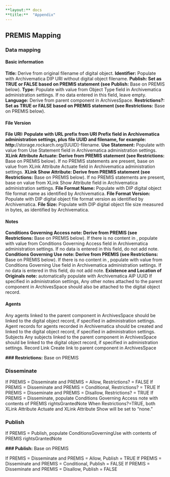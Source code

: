 ```yaml
---
**layout:** docs
**title:**  "Appendix"
---
```


## PREMIS Mapping

### Data mapping

#### Basic information

**Title:** Derive from original filename of digital object.
**Identifier:** Populate with Archivematica DIP URI without digital object filename.
**Publish: Set as TRUE or FALSE based on PREMIS statement (see Publish:** Base on PREMIS below).
**Type:** Populate with value from Object Type field in Archivematica administration settings. If no data entered in this field, leave empty.
**Language:** Derive from parent component in ArchivesSpace.
**Restrictions?: Set as TRUE or FALSE based on PREMIS statement (see Restrictions:** Base on PREMIS below).

#### File Version

**File URI: Populate with URL prefix from URI Prefix field in  Archivematica administration settings, plus file UUID and filename, for example: http:**//storage.rockarch.org/[UUID]-filename.
**Use Statement:** Populate with value from Use Statement field in Archivematica administration settings.
**XLink Attribute Actuate: Derive from PREMIS statement (see Restrictions:** Base on PREMIS below). If no PREMIS statements are present, base on value from XLink Attribute Actuate field in Archivematica administration settings.
**XLink Show Attribute: Derive from PREMIS statement (see Restrictions:** Base on PREMIS below). If no PREMIS statements are present, base on value from XLink Show Attribute field in Archivematica administration settings.
**File Format Name:** Populate with DIP digital object file format name as identified by Archivematica.
**File Format Version:** Populate with DIP digital object file format version as identified by Archivematica.
**File Size:** Populate with DIP digital object file size measured in bytes, as identified by Archivematica.

#### Notes

**Conditions Governing Access note: Derive from PREMIS <rightsGrantedNote> (see Restrictions:** Base on PREMIS below). If there is no content in <rightsGrantedNote>, populate with value from Conditions Governing Access field in Archivematica administration settings. If no data is entered in this field, do not add note.
**Conditions Governing Use note: Derive from PREMIS <rightsGrantedNote> (see Restrictions:** Base on PREMIS below). If there is no content in <rightsGrantedNote>, populate with value from Conditions Governing Use field in Archivematica administration settings. If no data is entered in this field, do not add note.
**Existence and Location of Originals note:** automatically populate with Archivematica AIP UUID
If specified in administration settings, Any other notes attached to the parent component in ArchivesSpace should also be attached to the digital object record.

#### Agents

Any agents linked to the parent component in ArchivesSpace should be linked to the digital object record, if specified in administration settings.
Agent records for agents recorded in Archivematica should be created and linked to the digital object record, if specified in administration settings.
Subjects
Any subjects linked to the parent component in ArchivesSpace should be linked to the digital object record, if specified in administration settings.
Record Link
Create link to parent component in ArchivesSpace

**### Restrictions:** Base on PREMIS

### Disseminate

If PREMIS <act> = Disseminate and PREMIS <restriction> = Allow, Restrictions? = FALSE
If PREMIS <act> = Disseminate and PREMIS <restriction> = Conditional, Restrictions? = TRUE
If PREMIS <act> = Disseminate and PREMIS <restriction> = Disallow, Restrictions? = TRUE
If PREMIS <act> = Disseminate, populate Conditions Governing Access note with contents of PREMIS rightsGrantedNote
When Restrictions?=TRUE, both XLink Attribute Actuate and XLink Attribute Show will be set to “none.”

### Publish

If PREMIS <act> = Publish, populate ConditionsGoverningUse with contents of PREMIS rightsGrantedNote

**### Publish:** Base on PREMIS

If PREMIS <act> = Disseminate and PREMIS <restriction> = Allow, Publish = TRUE
If PREMIS <act> = Disseminate and PREMIS <restriction> = Conditional, Publish = FALSE
If PREMIS <act> = Disseminate and PREMIS <restriction> = Disallow, Publish = FALSE